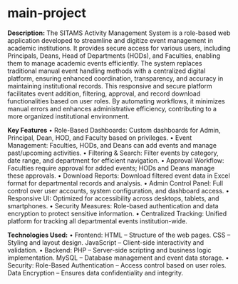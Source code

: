 # main-project

**Description:**
The SITAMS Activity Management System is a role-based web application developed to streamline and digitize event management in academic institutions. It provides secure access for various users, including Principals, Deans, Head of Departments (HODs), and Faculties, enabling them to manage academic events efficiently. The system replaces traditional manual event handling methods with a centralized digital platform, ensuring enhanced coordination, transparency, and accuracy in maintaining institutional records.
This responsive and secure platform facilitates event addition, filtering, approval, and record download functionalities based on user roles. By automating workflows, it minimizes manual errors and enhances administrative efficiency, contributing to a more organized institutional environment.


**Key Features**
  •	Role-Based Dashboards: Custom dashboards for Admin, Principal, Dean, HOD, and Faculty based on privileges.
  •	Event Management: Faculties, HODs, and Deans can add events and manage past/upcoming activities.
  •	Filtering & Search: Filter events by category, date range, and department for efficient navigation.
  •	Approval Workflow: Faculties require approval for added events; HODs and Deans manage these approvals.
  •	Download Reports: Download filtered event data in Excel format for departmental records and analysis.
  •	Admin Control Panel: Full control over user accounts, system configuration, and dashboard access.
  •	Responsive UI: Optimized for accessibility across desktops, tablets, and smartphones.
  •	Security Measures: Role-based authentication and data encryption to protect sensitive information.
  •	Centralized Tracking: Unified platform for tracking all departmental events institution-wide.


**Technologies Used:**
•	Frontend:
  HTML – Structure of the web pages.
  CSS – Styling and layout design.
  JavaScript – Client-side interactivity and validation.
•	Backend:
  PHP – Server-side scripting and business logic implementation.
  MySQL – Database management and event data storage.
•	Security:
  Role-Based Authentication – Access control based on user roles.
  Data Encryption – Ensures data confidentiality and integrity.
